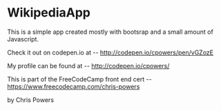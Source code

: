 # WikipediaApp


This is a simple app created mostly with bootsrap and a small amount of Javascript. 

Check it out on codepen.io at -- http://codepen.io/cpowers/pen/vGZozE

My profile can be found at --  http://codepen.io/cpowers/

This is part of the FreeCodeCamp front end cert -- https://www.freecodecamp.com/chris-powers

by Chris Powers 
